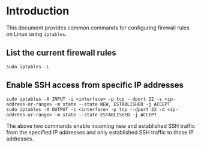 # Introduction

This document provides common commands for configuring firewall rules on Linux using `iptables`.

## List the current firewall rules

```
sudo iptables -L
```

## Enable SSH access from specific IP addresses

```
sudo iptables -A INPUT -i <interface> -p tcp --dport 22 -s <ip-address-or-range> -m state --state NEW, ESTABLISHED -j ACCEPT
sudo iptables -A OUTPUT -i <interface> -p tcp --dport 22 -d <ip-address-or-range> -m state --state ESTABLISHED -j ACCEPT
```

The above two commands enable incoming new and established SSH traffic from the specified IP addresses and only established SSH traffic to those IP addresses.

